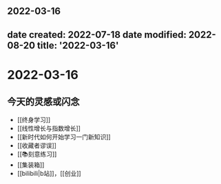 2022-03-16
---
date created: 2022-07-18
date modified: 2022-08-20
title: '2022-03-16'
---

# 2022-03-16

## 今天的灵感或闪念

- [[终身学习]]
- [[线性增长与指数增长]]
- [[新时代如何开始学习一门新知识]]
- [[收藏者谬误]]
- [[📚刻意练习]]
- [[集装箱]]
- [[bilibili|b站]]，[[创业]]
